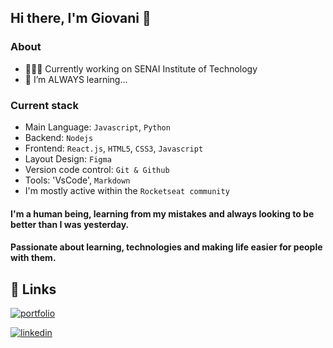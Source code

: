 ## Hi there, I'm Giovani 👋

### About
- 🧑🏽‍💻 Currently working on SENAI Institute of Technology
- 🚀 I’m ALWAYS learning...

### Current stack
- Main Language: `Javascript`, `Python`
- Backend: `Nodejs`
- Frontend: `React.js`, `HTML5`, `CSS3`, `Javascript`
- Layout Design: `Figma`
- Version code control: `Git & Github`
- Tools: 'VsCode', `Markdown`
- I'm mostly active within the `Rocketseat community`

#### I'm a human being, learning from my mistakes and always looking to be better than I was yesterday.

#### Passionate about learning, technologies and making life easier for people with them.

## 🔗 Links
[![portfolio](https://img.shields.io/badge/my_portfolio-000?style=for-the-badge&logo=ko-fi&logoColor=white)](https://drive.google.com/file/d/1M4Asf_qqrpB8wEciuCw6dqB4bcdam-Hl/view?usp=sharing)

[![linkedin](https://img.shields.io/badge/linkedin-0A66C2?style=for-the-badge&logo=linkedin&logoColor=white)](https://www.linkedin.com/in/giovani-costa-silva-b17b72171/)
